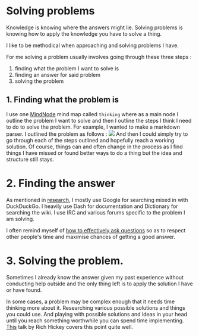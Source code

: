 # Solving problems
Knowledge is knowing where the answers might lie. Solving problems is knowing how to apply the knowledge you have to solve a thing.

I like to be methodical when approaching and solving problems I have. 

For me solving a problem usually involves going through these three steps : 

1. finding what the problem I want to solve is
2. finding an answer for said problem
3. solving the problem

## 1. Finding what the problem is
I use one [MindNode](../macOS/apps/Mindnode.md) mind map called `thinking` where as a main node I outline the problem I want to solve and then I outline the steps I think I need to do to solve the problem. For example, I wanted to make a markdown parser. I outlined the problem as follows : 
![](https://i.imgur.com/2CxJqwx.png)
And then I could simply try to go through each of the steps outlined and hopefully reach a working solution. Of course, things can and often change in the process as I find things I have missed or found better ways to do a thing but the idea and structure still stays.

# 2. Finding the answer
As mentioned in [research](./Research.md), I mostly use Google for searching mixed in with DuckDuckGo. I heavily use Dash for documentation and Dictionary for searching the wiki. I use IRC and various forums specific to the problem I am solving. 

I often remind myself of [how to effectively ask questions](./asking-questions.md) so as to respect other people's time and maximise chances of getting a good answer.

# 3. Solving the problem.
Sometimes I already know the answer given my past experience without conducting help outside and the only thing left is to apply the solution I have or have found. 

In some cases, a problem may be complex enough that it needs time thinking more about it. Researching various possible solutions and things you could use. And playing with possible solutions and ideas in your head until you reach something worthwhile you can spend time implementing. [This](https://www.youtube.com/watch?v=f84n5oFoZBc) talk by Rich Hickey covers this point quite well.

